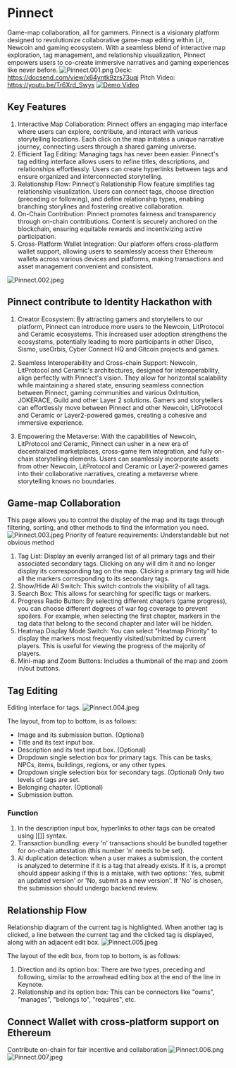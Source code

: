 # Pinnect
Game-map collaboration, all for gammers.
Pinnect is a visionary platform designed to revolutionize collaborative game-map editing within Lit, Newcoin and gaming ecosystem. With a seamless blend of interactive map exploration, tag management, and relationship visualization, Pinnect empowers users to co-create immersive narratives and gaming experiences like never before.
![Pinnect.001.png](/images/Pinnect.001.png)
Deck: https://docsend.com/view/x64yntk9zrs73uqj
Pitch Video: https://youtu.be/Tr6Xrd_Swys
[![Demo Video](http://img.youtube.com/vi/Tr6Xrd_Swys/0.jpg)](http://www.youtube.com/watch?v=Tr6Xrd_Swys "Pinnect Eth Hangzhou")

## Key Features
1. Interactive Map Collaboration: Pinnect offers an engaging map interface where users can explore, contribute, and interact with various storytelling locations. Each click on the map initiates a unique narrative journey, connecting users through a shared gaming universe.
2. Efficient Tag Editing: Managing tags has never been easier. Pinnect's tag editing interface allows users to refine titles, descriptions, and relationships effortlessly. Users can create hyperlinks between tags and ensure organized and interconnected storytelling.
3. Relationship Flow: Pinnect's Relationship Flow feature simplifies tag relationship visualization. Users can connect tags, choose direction (preceding or following), and define relationship types, enabling branching storylines and fostering creative collaboration.
4. On-Chain Contribution: Pinnect promotes fairness and transparency through on-chain contributions. Content is securely anchored on the blockchain, ensuring equitable rewards and incentivizing active participation.
5. Cross-Platform Wallet Integration: Our platform offers cross-platform wallet support, allowing users to seamlessly access their Ethereum wallets across various devices and platforms, making transactions and asset management convenient and consistent.

![Pinnect.002.jpeg](/images/Pinnect.002.jpeg)
## Pinnect contribute to Identity Hackathon with
1. Creator Ecosystem: By attracting gamers and storytellers to our platform, Pinnect can introduce more users to the Newcoin, LitProtocol and Ceramic ecosystems. This increased user adoption strengthens the ecosystems, potentially leading to more participants in other Disco, Sismo, useOrbis, Cyber Connect HQ and Gitcoin projects and games.

2. Seamless Interoperability and Cross-chain Support: Newcoin, LitProtocol and Ceramic's architectures, designed for interoperability, align perfectly with Pinnect's vision. They allow for horizontal scalability while maintaining a shared state, ensuring seamless connection between Pinnect, gaming communities and various 0xIntuition, JOKERACE, Guild and other Layer 2 solutions. Gamers and storytellers can effortlessly move between Pinnect and other Newcoin,  LitProtocol and Ceramic or Layer2-powered games, creating a cohesive and immersive experience.  

3. Empowering the Metaverse: With the capabilities of Newcoin,  LitProtocol and Ceramic, Pinnect can usher in a new era of decentralized marketplaces, cross-game item integration, and fully on-chain storytelling elements. Users can seamlessly incorporate assets from other Newcoin,  LitProtocol and Ceramic or Layer2-powered games into their collaborative narratives, creating a metaverse where storytelling knows no boundaries.

## Game-map Collaboration
This page allows you to control the display of the map and its tags through filtering, sorting, and other methods to find the information you need.
![Pinnect.003.jpeg](/images/Pinnect.003.jpeg)
Priority of feature requirements: Understandable but not obvious method
1. Tag List: Display an evenly arranged list of all primary tags and their associated secondary tags. Clicking on any will dim it and no longer display its corresponding tag on the map. Clicking a primary tag will hide all the markers corresponding to its secondary tags.
2. Show/Hide All Switch: This switch controls the visibility of all tags.
3. Search Box: This allows for searching for specific tags or markers.
4. Progress Radio Button: By selecting different chapters (game progress), you can choose different degrees of war fog coverage to prevent spoilers. For example, when selecting the first chapter, markers in the tag data that belong to the second chapter and later will be hidden.
5. Heatmap Display Mode Switch: You can select "Heatmap Priority" to display the markers most frequently visited/submitted by current players. This is useful for viewing the progress of the majority of players.
6. Mini-map and Zoom Buttons: Includes a thumbnail of the map and zoom in/out buttons.

## Tag Editing
Editing interface for tags.
![Pinnect.004.jpeg](/images/Pinnect.004.jpeg)

The layout, from top to bottom, is as follows:
- Image and its submission button. (Optional)
- Title and its text input box.
- Description and its text input box. (Optional)
- Dropdown single selection box for primary tags.
  This can be tasks, NPCs, items, buildings, regions, or any other types.
- Dropdown single selection box for secondary tags. (Optional)
  Only two levels of tags are set.
- Belonging chapter. (Optional)
- Submission button.

### Function
1. In the description input box, hyperlinks to other tags can be created using [[]] syntax.
2. Transaction bundling: every 'n' transactions should be bundled together for on-chain attestation (this number 'n' needs to be set).
3. AI duplication detection: when a user makes a submission, the content is analyzed to determine if it is a tag that already exists. If it is, a prompt should appear asking if this is a mistake, with two options: 'Yes, submit an updated version' or 'No, submit as a new version'. If 'No' is chosen, the submission should undergo backend review.

## Relationship Flow
Relationship diagram of the current tag is highlighted. When another tag is clicked, a line between the current tag and the clicked tag is displayed, along with an adjacent edit box.
![Pinnect.005.jpeg](/images/Pinnect.005.jpeg)

The layout of the edit box, from top to bottom, is as follows:
1. Direction and its option box: There are two types, preceding and following, similar to the arrowhead editing box at the end of the line in Keynote.
2. Relationship and its option box: This can be connectors like "owns", "manages", "belongs to", "requires", etc.

## Connect Wallet with cross-platform support on Ethereum
Contribute on-chain for fair incentive and collaboration
![Pinnect.006.png](/images/Pinnect.006.png)
![Pinnect.007.jpeg](/images/Pinnect.007.jpeg)
